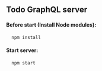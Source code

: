 ## Todo GraphQL server

#### Before start (Install Node modules):
```
  npm install
```

#### Start server:
```
  npm start
```
